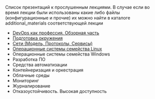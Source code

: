 Список презентаций к прослушенным лекциями.
В случае если во время лекции были использованы какие либо файлы (конфигурационные и прочие) их можно найти в каталоге additional_materials соответствующей лекции
- [DevOps как профессия. Обзорная часть][1]
- [Подготовка окружения][2]
- [Сети (Модель, Протоколы, Сервисы)][3]
- [Операционные системы семейства Linux][4]
- Операционные системы семейства Windows
- Разработка ПО
- Средства автоматизации
- Контейнеризация и оркестрация
- Облачные среды
- Мониторинг
- Журналирование
- Отказоустойчивость. Высокая доступность


[1]: https://github.com/Uglykoyote/epamdevops2019/blob/master/unit1/Unit%201.pdf
[2]: https://github.com/Uglykoyote/epamdevops2019/blob/master/unit2/Unit%202.pdf
[3]: https://github.com/Uglykoyote/epamdevops2019/blob/master/unit3/Unit%203.pdf
[4]: https://github.com/Uglykoyote/epamdevops2019/blob/master/unit4/Unit%204.pdf
